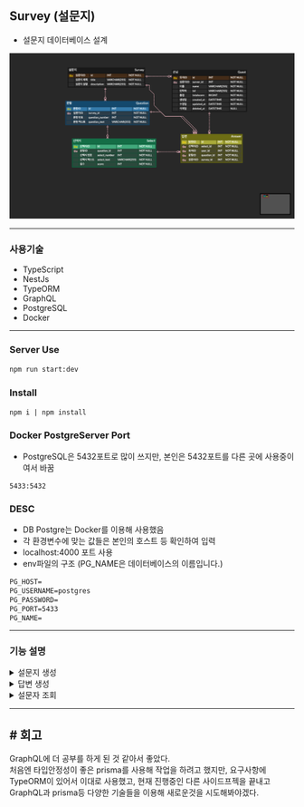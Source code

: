 ## Survey (설문지)

- 설문지 데이터베이스 설계

![ERD](ERD.PNG)

---

### 사용기술

 - TypeScript
 - NestJs
 - TypeORM
 - GraphQL
 - PostgreSQL
 - Docker

---

###  Server Use

```bash
npm run start:dev
```

### Install 
```
npm i | npm install
```

### Docker PostgreServer Port

- PostgreSQL은 5432포트로 많이 쓰지만, 본인은 5432포트를 다른 곳에 사용중이여서 바꿈
```
5433:5432
```

### DESC

- DB Postgre는 Docker를 이용해 사용했음
- 각 환경변수에 맞는 값들은 본인의 호스트 등 확인하여 입력
- localhost:4000 포트 사용
- env파일의 구조 (PG_NAME은 데이터베이스의 이름입니다.)
```
PG_HOST=
PG_USERNAME=postgres
PG_PASSWORD=
PG_PORT=5433
PG_NAME=
```

---

### 기능 설명

<details><summary>설문지 생성</summary>

- 설문지의 목적성과 유지보수 측면에서는 설문지생성을 트랜잭션 처리하는게 더 나을수도 있겠지만
성능저하등의 이유로 유연하고 직관적으로 하기 위해 각자의 로직에서 처리.
- 실행
```graphql
mutation{
  createSurvey(newSurvey:{ title:"세계여행을 간다면 어디로 가고 싶나요?",
                           description:"가고 싶은 여행지를 조사하는 설문지입니다!"})
  {  
    title
    description
  }
}
```

- 결과

```
{
  "data": {
    "createSurvey": {
      "title": "세계여행을 간다면 어디로 가고 싶나요?",
      "description": "가고 싶은 여행지를 조사하는 설문지입니다!"
    }
  }
}
```

</details>

<details><summary>답변 생성</summary>

- 선택지에 각 부여한 점수 표현
- questionSelects 배열로 묶음
- 실행

```graphql
mutation {
  createAnswer(createAnswerInput: {surveyId: 4, guestId: 4, 
  questionSelects: [{questionId: 4, selectId: 6}, {questionId: 5, selectId: 10}]}) {
    id
    guest {
      id
      totalScore
    }
    survey {
      id
    }
    question {
      id
    }
    select {
      id
      score
    }
  }
}
```

- 결과

```graphql
{
  "data": {
    "createAnswer": [
      {
        "id": 4,
        "guest": {
          "id": 4,
          "totalScore": 0
        },
        "survey": {
          "id": 4
        },
        "question": {
          "id": 4
        },
        "select": {
          "id": 6,
          "score": 1
        }
      },
      {
        "id": 5,
        "guest": {
          "id": 4,
          "totalScore": 0
        },
        "survey": {
          "id": 4
        },
        "question": {
          "id": 5
        },
        "select": {
          "id": 10,
          "score": 3
        }
      }
    ]
  }
}
```
</details>

<details><summary>설문자 조회</summary>

- Guest(설문자) 라는 테이블을 만듬.
- 설문지 ID별 조회를 하면 해당 설문에 참여했던 설문자들 조회.
- 설문자별 총점 확인.(선택지 변경시에도 점수 업데이트 반영됨)

```graphql
query {
  findGuestBySurveyId(surveyId: 4) {
    id
    name
    tel
    totalScore
   
  }
}
```

- 결과

```graphql
{
  "data": {
    "findGuestBySurveyId": [
      {
        "id": 3,
        "name": "홍길동",
        "tel": "010-1234-6789",
        "totalScore": 0
      },
      {
        "id": 4,
        "name": "테스트",
        "tel": "010-1234-5678",
        "totalScore": 4
      }
    ]
  }
}
```
</details>

---

## # 회고
GraphQL에 더 공부를 하게 된 것 같아서 좋았다.
<br>
처음엔 타입안정성이 좋은 prisma를 사용해 작업을 하려고 했지만, 요구사항에 TypeORM이 있어서
이대로 사용했고, 현재 진행중인 다른 사이드프젝을 끝내고
<br>
GraphQL과 prisma등 다양한 기술들을 이용해 새로운것을 시도해봐야겠다.







